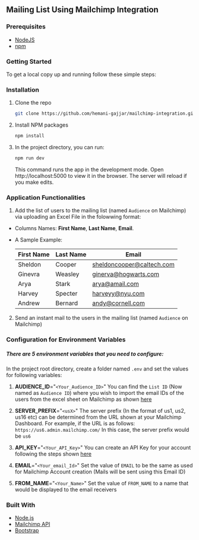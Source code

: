 ## Mailing List Using Mailchimp Integration

### Prerequisites

- [NodeJS](https://nodejs.org/en/)
- [npm](https://docs.npmjs.com/cli/v8/configuring-npm/install)

### Getting Started

To get a local copy up and running follow these simple steps:

### Installation

1. Clone the repo
   ```sh
   git clone https://github.com/hemani-gajjar/mailchimp-integration.git
   ```
2. Install NPM packages
   ```sh
   npm install
   ```
3. In the project directory, you can run:
   ```sh
   npm run dev
   ```
   This command runs the app in the development mode.
   Open http://localhost:5000 to view it in the browser. The server will reload if you make edits.

### Application Functionalities

1. Add the list of users to the mailing list (named `Audience` on Mailchimp) via uploading an Excel File in the folowwing format:

- Columns Names: **First Name**, **Last Name**, **Email**.
- A Sample Example:

  | First Name | Last Name | Email                     |
  | ---------- | --------- | ------------------------- |
  | Sheldon    | Cooper    | sheldoncooper@caltech.com |
  | Ginevra    | Weasley   | ginerva@hogwarts.com      |
  | Arya       | Stark     | arya@amail.com            |
  | Harvey     | Specter   | harveyy@nyu.com           |
  | Andrew     | Bernard   | andy@cornell.com          |

2. Send an instant mail to the users in the mailing list (named `Audience` on Mailchimp)

### Configuration for Environment Variables

##### There are 5 environment variables that you need to configure:

In the project root directory, create a folder named `.env` and set the values for following variables:

1.  **AUDIENCE_ID**="`<Your_Audience_ID>`"
    You can find the `List ID` (Now named as `Audience ID`) where you wish to import the email IDs of the users from the excel sheet on Mailchimp as shown [here](https://mailchimp.com/help/find-audience-id/)

2.  **SERVER_PREFIX**="`<usX>`"
    The server prefix (In the format of us1, us2, us16 etc) can be determined from the URL shown at your Mailchimp Dashboard.
    For example, if the URL is as follows: `https://us6.admin.mailchimp.com/` In this case, the server prefix would be `us6`

3.  **API_KEY**="`<Your_API_Key>`"
    You can create an API Key for your account following the steps shown [here](https://mailchimp.com/help/about-api-keys/)

4.  **EMAIL**="`<Your_email_Id>`"
    Set the value of `EMAIL` to be the same as used for Mailchimp Account creation (Mails will be sent using this Email ID)

5.  **FROM_NAME**="`<Your_Name>`"
    Set the value of `FROM_NAME` to a name that would be displayed to the email receivers

### Built With

- [Node.js](https://nodejs.dev/)
- [Mailchimp API](https://mailchimp.com/developer/)
- [Bootstrap](https://getbootstrap.com/docs/4.0/getting-started/introduction/)
